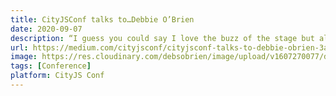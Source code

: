 ```yaml
---
title: CityJSConf talks to…Debbie O’Brien
date: 2020-09-07
description: “I guess you could say I love the buzz of the stage but also because my talks help people learn something new. Now the virtual world is not the same at all, but what can we do? I don’t dislike it — I would just prefer to see and talk to people. I am very much a people’s person.”
url: https://medium.com/cityjsconf/cityjsconf-talks-to-debbie-obrien-3a3a2cb9a5cd
image: https://res.cloudinary.com/debsobrien/image/upload/v1607270077/debbie.codes/blog/cityjsconf_ozoe4u.png
tags: [Conference]
platform: CityJS Conf
---
```

